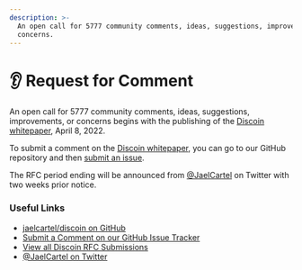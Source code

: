 ```yaml
---
description: >-
  An open call for 5777 community comments, ideas, suggestions, improvements, or
  concerns.
---
```


# 👂 Request for Comment

An open call for 5777 community comments, ideas, suggestions, improvements, or concerns begins with the publishing of the [Discoin whitepaper](../../), April 8, 2022.

To submit a comment on the [Discoin whitepaper](../../), you can go to our GitHub repository and then [submit an issue](https://github.com/jaelcartel/discoin/issues/new?assignees=&labels=Discoin+Whitepaper+RFC&template=discoin-wp-rfc.md&title=%5BDiscoin+WP+RFC%5D).

The RFC period ending will be announced from [@JaelCartel](https://twitter.com/JaelCartel) on Twitter with two weeks prior notice.

### Useful Links

* [jaelcartel/discoin on GitHub](https://github.com/jaelcartel/discoin)
* [Submit a Comment on our GitHub Issue Tracker](https://github.com/jaelcartel/discoin/issues/new?assignees=\&labels=Discoin+Whitepaper+RFC\&template=discoin-wp-rfc.md\&title=%5BDiscoin+WP+RFC%5D)
* [View all Discoin RFC Submissions](https://github.com/jaelcartel/discoin/issues?q=label%3A%22Discoin+Whitepaper+RFC%22+)
* [@JaelCartel on Twitter](https://twitter.com/JaelCartel)

